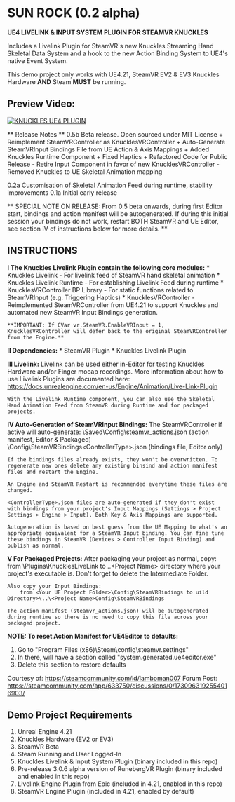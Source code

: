 # SUN ROCK (0.2 alpha)
**UE4 LIVELINK &amp; INPUT SYSTEM PLUGIN FOR STEAMVR KNUCKLES**

Includes a Livelink Plugin for SteamVR's new Knuckles Streaming Hand Skeletal Data System and a hook to the new Action Binding System to UE4's native Event System.

This demo project only works with UE4.21, SteamVR EV2 & EV3 Knuckles Hardware **AND** Steam **MUST** be running.

## Preview Video:

[![KNUCKLES UE4 PLUGIN](http://img.youtube.com/vi/DDu5W_b88N0/0.jpg)](http://www.youtube.com/watch?v=DDu5W_b88N0 "Knuckles UE4 Plugin Overview")


** Release Notes **
0.5b Beta release. Open sourced under MIT License
     + Reimplement SteamVRController as KnucklesVRController
     + Auto-Generate SteamVRInput Bindings File from UE Action & Axis Mappings
     + Added Knuckles Runtime Component
     + Fixed Haptics
     + Refactored Code for Public Release
        - Retire Input Component in favor of new KnucklesVRController
        - Removed Knuckles to UE Skeletal Animation mapping 

0.2a Customisation of Skeletal Animation Feed during runtime, stability improvements
0.1a Initial early release

** SPECIAL NOTE ON RELEASE: From 0.5 beta onwards, during first Editor start, bindings and action manifest will be autogenerated. If during this initial session your bindings do not work, restart BOTH SteamVR and UE Editor, see section IV of instructions below for more details. **

## INSTRUCTIONS
**I The Knuckles Livelink Plugin contain the following core modules:**
    * Knuckles Livelink - For livelink feed of SteamVR hand skeletal animation
    * Knuckles Livelink Runtime - For establishing Livelink Feed during runtime
    * KnucklesVRController BP Library - For static functions related to SteamVRInput (e.g. Triggering Haptics)
    * KnucklesVRController - Reimplemented SteamVRController from UE4.21 to support Knuckles and automated new SteamVR Input Bindings generation. 
    
    **IMPORTANT: If CVar vr.SteamVR.EnableVRInput = 1, KnucklesVRController will defer back to the original SteamVRController from the Engine.**

**II Dependencies:**
    * SteamVR Plugin
    * Knuckles Livelink Plugin

**III Livelink:**
    Livelink can be used either in-Editor for testing Knuckles Hardware and/or Finger mocap recordings. More information about how to use Livelink Plugins are documented here:
    https://docs.unrealengine.com/en-us/Engine/Animation/Live-Link-Plugin

    With the Livelink Runtime component, you can also use the Skeletal Hand Animation Feed from SteamVR during Runtime and for packaged projects.

**IV Auto-Generation of SteamVRInput Bindings:**
    The SteamVRController if active will auto-generate:
        <ProjectDir>\Saved\Config\steamvr_actions.json (action manifest, Editor & Packaged)
        <ProjectDir>\Config\SteamVRBindings\<ControllerType>.json (bindings file, Editor only)
    
    If the bindings files already exists, they won't be overwritten. To regenerate new ones delete any existing binsind and action manifest files and restart the Engine.

    An Engine and SteamVR Restart is recommended everytime these files are changed.

    <ControllerType>.json files are auto-generated if they don't exist with bindings from your project's Input Mappings (Settings > Project Settings > Engine > Input). Both Key & Axis Mappings are supported.

    Autogeneration is based on best guess from the UE Mapping to what's an appropriate equivalent for a SteamVR Input binding. You can fine tune these bindings in SteamVR (Devices > Controller Input Binding) and publish as normal.

**V For Packaged Projects:**
    After packaging your project as normal, copy:
        from <Your UE Project Folder>\Plugins\KnucklesLiveLink to <Build Directory>\..\<Project Name> directory where your project's executable is. Don't forget to delete the Intermediate Folder.

    Also copy your Input Bindings:
        from <Your UE Project Folder>\Config\SteamVRBindings to uild Directory>\..\<Project Name>Config\SteamVRBindings

    The action manifest (steamvr_actions.json) will be autogenerated during runtime so there is no need to copy this file across your packaged project.

**NOTE: To reset Action Manifest for UE4Editor to defaults:**

1. Go to "Program Files (x86)\Steam\config\steamvr.settings"
2. In there, will have a section called "system.generated.ue4editor.exe"
3. Delete this section to restore defaults 

Courtesy of: https://steamcommunity.com/id/lamboman007
Forum Post: https://steamcommunity.com/app/633750/discussions/0/1730963192554016903/

## Demo Project Requirements

1. Unreal Engine 4.21
2. Knuckles Hardware (EV2 or EV3)
3. SteamVR Beta
4. Steam Running and User Logged-In
5. Knuckles Livelink & Input System Plugin (binary included in this repo)
6. Pre-release 3.0.6 alpha version of RunebergVR Plugin (binary included and enabled in this repo)
7. Livelink Engine Plugin from Epic (included in 4.21, enabled in this repo)
8. SteamVR Engine Plugin (included in 4.21, enabled by default)
